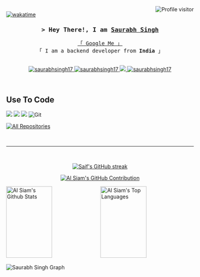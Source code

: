 <!--
<h2 align="center">
  Welcome to Saurabh World!
  <img src="https://media.giphy.com/media/hvRJCLFzcasrR4ia7z/giphy.gif" width="28">
</h2>
-->

<!--
<p align="center">
  <a href="https://github.com/saurabhsingh17"><img src="https://readme-typing-svg.herokuapp.com/?lines=Self%20Taught%20Programmer;Front%20End%20Developer;1.5%2B%20years%20of%20coding%20experience;Always%20learning%20new%20things&center=true&width=380&height=45"></a>
</p>

 -->

<a href="https://komarev.com/ghpvc/?username=saurabhsingh17">
  <img align="right" src="https://komarev.com/ghpvc/?username=saurabhsingh17&label=Visitors&color=0e75b6&style=flat" alt="Profile visitor" />
</a>


[![wakatime](https://wakatime.com/badge/user/eebb3dd8-d9b2-40de-9b88-6fd6cac99dbc.svg)](https://wakatime.com/@eebb3dd8-d9b2-40de-9b88-6fd6cac99dbc)

<!-- Intro  -->
<h3 align="center">
        <samp>&gt; Hey There!, I am
                <b><a target="_blank" href="https://saurabhsingh17.com">Saurabh Singh</a></b>
        </samp>
</h3>


<p align="center"> 
  <samp>
    <a href="https://www.google.com/search?q=Al+Siam">「 Google Me 」</a>
    <br>
    「 I am a backend developer from <b>India</b> 」
    <br>
    <br>
  </samp>
</p>

<p align="center">
 <a href="https://saurabhsingh17.com" target="blank">
  <img src="https://img.shields.io/badge/Website-DC143C?style=for-the-badge&logo=medium&logoColor=white" alt="saurabhsingh17" />
 </a>
 <a href="https://linkedin.com/in/saurabhsingh17" target="_blank">
  <img src="https://img.shields.io/badge/LinkedIn-0077B5?style=for-the-badge&logo=linkedin&logoColor=white" alt="saurabhsingh17"/>
 </a>
 <a href="https://leetcode.com/saurabhsingh17" target="_blank">
  <img src="https://img.shields.io/badge/-LeetCode-FFA116?style=for-the-badge&logo=LeetCode&logoColor=black" />
 </a>
 <a href="https://instagram.com/saurabh623a" target="_blank">
  <img src="https://img.shields.io/badge/Instagram-fe4164?style=for-the-badge&logo=instagram&logoColor=white" alt="saurabhsingh17" />
 </a>
</p>
<br />

<!-- About Section -->

## Use To Code
![](https://img.shields.io/badge/Java-ED8B00?style=for-the-badge&logo=openjdk&logoColor=white) 
![](https://img.shields.io/badge/Spring_Security-6DB33F?style=for-the-badge&logo=Spring-Security&logoColor=white) 
![](https://img.shields.io/badge/Spring-6DB33F?style=for-the-badge&logo=spring&logoColor=white)
![Git](https://img.shields.io/badge/Git-F05032?style=for-the-badge&logo=git&logoColor=white)
<br/>
<p align="left">
  <a href="https://github.com/saurabhsingh17?tab=repositories" target="_blank"><img alt="All Repositories" title="All Repositories" src="https://img.shields.io/badge/-All%20Repos-2962FF?style=for-the-badge&logo=koding&logoColor=white"/></a>
</p>

<br/>
<hr/>
<br/>

<p align="center">
  <a href="https://github.com/saurabhsingh17">
    <img src="https://github-readme-streak-stats.herokuapp.com/?user=saurabhsingh17&theme=radical&border=7F3FBF&background=0D1117" alt="Saif's GitHub streak"/>
  </a>
</p>

<p align="center">
  <a href="https://github.com/saurabhsingh17">
    <img src="https://github-profile-summary-cards.vercel.app/api/cards/profile-details?username=saurabhsingh17&theme=radical" alt="Al Siam's GitHub Contribution"/>
  </a>
</p>

<a> 
    <a href="https://github.com/saurabhsingh17"><img alt="Al Siam's Github Stats" src="https://denvercoder1-github-readme-stats.vercel.app/api?username=saurabhsingh17&show_icons=true&count_private=true&theme=react&border_color=7F3FBF&bg_color=0D1117&title_color=F85D7F&icon_color=F8D866" height="192px" width="49.5%"/></a>
  <a href="https://github.com/saurabhsingh17"><img alt="Al Siam's Top Languages" src="https://denvercoder1-github-readme-stats.vercel.app/api/top-langs/?username=saurabhsingh17&langs_count=8&layout=compact&theme=react&border_color=7F3FBF&bg_color=0D1117&title_color=F85D7F&icon_color=F8D866" height="192px" width="49.5%"/></a>
  <br/>
</a>


![Saurabh Singh Graph](https://github-readme-activity-graph.vercel.app/graph?username=saurabhsingh17&custom_title=Saurabh%20Singh's%20GitHub%20Activity%20Graph&bg_color=0D1117&color=7F3FBF&line=7F3FBF&point=7F3FBF&area_color=FFFFFF&title_color=FFFFFF&area=true)
